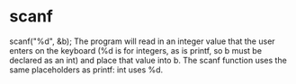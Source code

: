 # scanf
scanf("%d", &b); The program will read in an integer value that the user enters on the keyboard (%d is for integers, as is printf, so b must be declared as an int) and place that value into b. The scanf function uses the same placeholders as printf: int uses %d.
